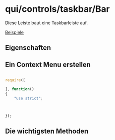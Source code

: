 # qui/controls/taskbar/Bar

Diese Leiste baut eine Taskbarleiste auf.

[Beispiele](../examples/index.php?file=controls/taskbar/bar)

## Eigenschaften


## Ein Context Menu erstellen

```javascript

require([

], function()
{
    "use strict";



});
```

## Die wichtigsten Methoden
